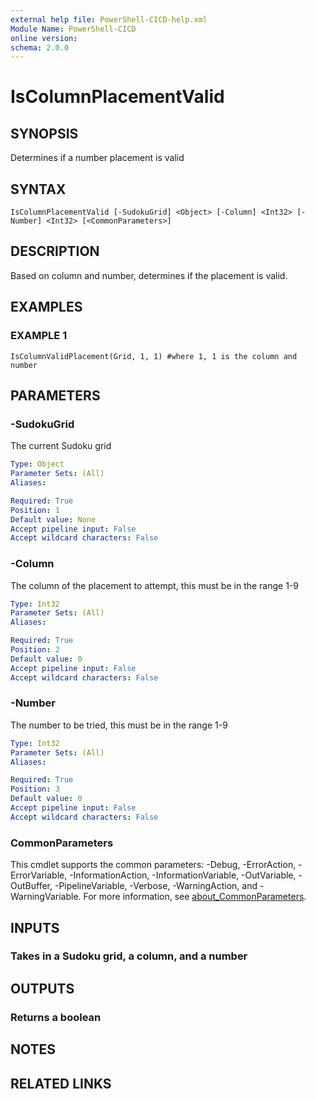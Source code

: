 ```yaml
---
external help file: PowerShell-CICD-help.xml
Module Name: PowerShell-CICD
online version:
schema: 2.0.0
---
```


# IsColumnPlacementValid

## SYNOPSIS
Determines if a number placement is valid

## SYNTAX

```
IsColumnPlacementValid [-SudokuGrid] <Object> [-Column] <Int32> [-Number] <Int32> [<CommonParameters>]
```

## DESCRIPTION
Based on column and number, determines if the placement is valid.

## EXAMPLES

### EXAMPLE 1
```
IsColumnValidPlacement(Grid, 1, 1) #where 1, 1 is the column and number
```

## PARAMETERS

### -SudokuGrid
The current Sudoku grid

```yaml
Type: Object
Parameter Sets: (All)
Aliases:

Required: True
Position: 1
Default value: None
Accept pipeline input: False
Accept wildcard characters: False
```

### -Column
The column of the placement to attempt, this must be in the range 1-9

```yaml
Type: Int32
Parameter Sets: (All)
Aliases:

Required: True
Position: 2
Default value: 0
Accept pipeline input: False
Accept wildcard characters: False
```

### -Number
The number to be tried, this must be in the range 1-9

```yaml
Type: Int32
Parameter Sets: (All)
Aliases:

Required: True
Position: 3
Default value: 0
Accept pipeline input: False
Accept wildcard characters: False
```

### CommonParameters
This cmdlet supports the common parameters: -Debug, -ErrorAction, -ErrorVariable, -InformationAction, -InformationVariable, -OutVariable, -OutBuffer, -PipelineVariable, -Verbose, -WarningAction, and -WarningVariable. For more information, see [about_CommonParameters](http://go.microsoft.com/fwlink/?LinkID=113216).

## INPUTS

### Takes in a Sudoku grid, a column, and a number
## OUTPUTS

### Returns a boolean
## NOTES

## RELATED LINKS
